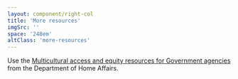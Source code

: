 ```yaml
---
layout: component/right-col
title: 'More resources'
imgSrc: ''
space: '248em'
altClass: 'more-resources'
---
```


Use the [Multicultural access and equity resources for Government agencies](#) from the Department of Home Affairs.

